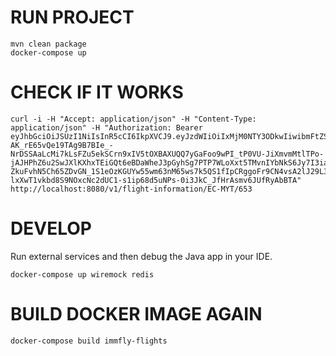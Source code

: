 # RUN PROJECT
```
mvn clean package
docker-compose up
```
# CHECK IF IT WORKS
```
curl -i -H "Accept: application/json" -H "Content-Type: application/json" -H "Authorization: Bearer eyJhbGciOiJSUzI1NiIsInR5cCI6IkpXVCJ9.eyJzdWIiOiIxMjM0NTY3ODkwIiwibmFtZSI6IkpvaG4gRG9lIiwiYWRtaW4iOnRydWUsImlhdCI6MTUxNjIzOTAyMiwiZXhwIjoxODkzNDU2MDAwLCJzY29wZSI6WyJBRE1JTiJdfQ.hG5b6nwwWtVyPxKgvXSLQhVqGHxScWW-AK_rE65vQe19TAg9B7BIe_-NrDSSAaLcMi7kLsFZu5ekSCrn9xIV5tOXBAXUQQ7yGaFoo9wPI_tP0VU-JiXmvmMtlTPo-jAJHPhZ6u2SwJXlKXhxTEiGQt6eBDaWheJ3pGyhSg7PTP7WLoXxt5TMvnIYbNkS6Jy7I3iapDI32Fw2U-ZkuFvhN5Ch65ZDvGN_1S1eOzKGUYw55wm63nM65ws7k5QS1fIpCRggoFr9CN4vsA2lJ29L3-lxXwT1vkbd8S9NOxcNc2dUC1-s1ip68d5uNPs-0i3JkC_JfHrAsmv6JUfRyAbBTA" http://localhost:8080/v1/flight-information/EC-MYT/653
```

# DEVELOP
Run external services and then debug the Java app in your IDE.
```
docker-compose up wiremock redis
```

# BUILD DOCKER IMAGE AGAIN
```
docker-compose build immfly-flights
```

